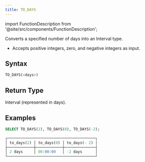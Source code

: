 ```yaml
---
title: TO_DAYS
---
```

import FunctionDescription from '@site/src/components/FunctionDescription';

<FunctionDescription description="Introduced or updated: v1.2.677"/>

Converts a specified number of days into an Interval type.

- Accepts positive integers, zero, and negative integers as input.

## Syntax

```sql
TO_DAYS(<days>)
```

## Return Type

Interval (represented in days).

## Examples

```sql
SELECT TO_DAYS(2), TO_DAYS(0), TO_DAYS(-2);

┌────────────────────────────────────────┐
│ to_days(2) │ to_days(0) │ to_days(- 2) │
├────────────┼────────────┼──────────────┤
│ 2 days     │ 00:00:00   │ -2 days      │
└────────────────────────────────────────┘
```